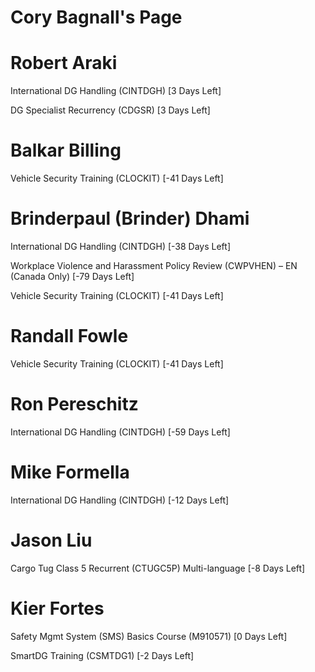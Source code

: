 # Cory Bagnall's Page




# Robert Araki


International DG Handling (CINTDGH) [3 Days Left]

DG Specialist Recurrency (CDGSR) [3 Days Left]



# Balkar Billing


Vehicle Security Training (CLOCKIT) [-41 Days Left]



# Brinderpaul (Brinder) Dhami


International DG Handling (CINTDGH) [-38 Days Left]

Workplace Violence and Harassment Policy Review (CWPVHEN) – EN (Canada Only) [-79 Days Left]

Vehicle Security Training (CLOCKIT) [-41 Days Left]



# Randall Fowle


Vehicle Security Training (CLOCKIT) [-41 Days Left]



# Ron Pereschitz


International DG Handling (CINTDGH) [-59 Days Left]



# Mike Formella


International DG Handling (CINTDGH) [-12 Days Left]



# Jason Liu


Cargo Tug Class 5 Recurrent (CTUGC5P) Multi-language [-8 Days Left]



# Kier Fortes


Safety Mgmt System (SMS) Basics Course (M910571) [0 Days Left]

SmartDG Training (CSMTDG1) [-2 Days Left]



